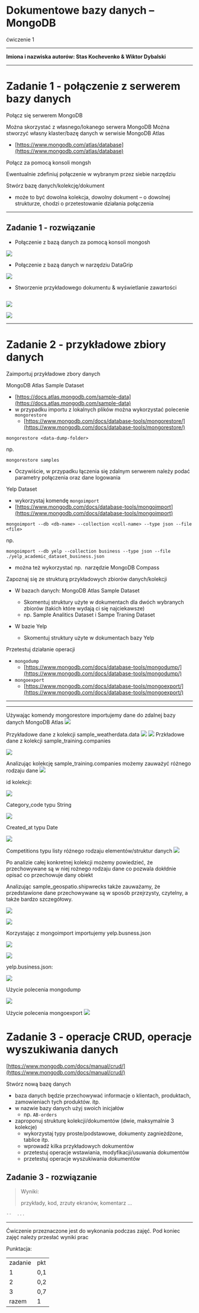 
# Dokumentowe bazy danych – MongoDB

ćwiczenie 1


---

**Imiona i nazwiska autorów: Stas Kochevenko & Wiktor Dybalski**

--- 

# Zadanie 1 - połączenie z serwerem bazy danych

Połącz się serwerem MongoDB

Można skorzystać z własnego/lokanego serwera MongoDB
Można stworzyć własny klaster/bazę danych w serwisie MongoDB Atlas
- [https://www.mongodb.com/atlas/database](https://www.mongodb.com/atlas/database)

Połącz za pomocą konsoli mongsh

Ewentualnie zdefiniuj połączenie w wybranym przez siebie narzędziu

Stwórz bazę danych/kolekcję/dokument
- może to być dowolna kolekcja, dowolny dokument – o dowolnej strukturze, chodzi o przetestowanie działania połączenia


---

## Zadanie 1  - rozwiązanie

- Połączenie z bazą danych za pomocą konsoli mongosh

![](img/1.png)

- Połączenie z bazą danych w narzędziu DataGrip

![](img/2.png)

- Stworzenie przykładowego dokumentu & wyświetlanie zawartości

```js

```

![](img/3.png)

![](img/4.png)



---


# Zadanie 2 - przykładowe zbiory danych

Zaimportuj przykładowe zbory danych

MongoDB Atlas Sample Dataset
- [https://docs.atlas.mongodb.com/sample-data](https://docs.atlas.mongodb.com/sample-data)
- w przypadku importu z lokalnych plików można wykorzystać polecenie `mongorestore`
	- [https://www.mongodb.com/docs/database-tools/mongorestore/](https://www.mongodb.com/docs/database-tools/mongorestore/)

```
mongorestore <data-dump-folder>
```

np.  

```
mongorestore samples
```

- Oczywiście, w przypadku łączenia się zdalnym serwerem należy podać parametry połączenia oraz dane logowania

Yelp Dataset

- wykorzystaj komendę `mongoimport`
- [https://www.mongodb.com/docs/database-tools/mongoimport](https://www.mongodb.com/docs/database-tools/mongoimport)

```
mongoimport --db <db-name> --collection <coll-name> --type json --file <file>
```


np.

```
mongoimport --db yelp --collection business --type json --file ./yelp_academic_dataset_business.json
```

- można też wykorzystać np.  narzędzie MongoDB Compass


Zapoznaj się ze strukturą przykładowych zbiorów danych/kolekcji
- W bazach danych: MongoDB Atlas Sample Dataset
	- Skomentuj struktury użyte w dokumentach dla dwóch wybranych zbiorów (takich które wydają ci się najciekawsze)
	- np. Sample Analitics Dataset i Sampe Traning Dataset

- W bazie Yelp
	- Skomentuj struktury użyte w dokumentach bazy Yelp

Przetestuj działanie operacji
- `mongodump`
	- [https://www.mongodb.com/docs/database-tools/mongodump/](https://www.mongodb.com/docs/database-tools/mongodump/)
- `mongoexport`
	- [https://www.mongodb.com/docs/database-tools/mongoexport/](https://www.mongodb.com/docs/database-tools/mongoexport/)

---

---

Używając komendy mongorestore importujemy dane do zdalnej bazy danych MongoDB Atlas
![](samples%20do%20bazy.png)

Przykładowe dane z kolekcji sample_weatherdata.data
![](samples%20do%20bazy3.png)
![](samples%20do%20bazy2.png)
Przkładowe dane z kolekcji sample_training.companies

![](11.png)

Analizując kolekcję sample_training.companies możemy zauważyć różnego rodzaju dane
![](22.png)

id kolekcji:

![](33.png)

Category_code typu String

![](4.png)

Created_at typu Date

![](5.png)

Competitions typu listy różnego rodzaju elementów/struktur danych
![](6.png)

Po analizie całej konkretnej kolekcji możemy powiedzieć, że przechowywane są w niej rożnego rodzaju
dane co pozwala dokłdnie opisać co przechowuje dany obiekt   

Analizując sample_geospatio.shipwrecks także zauważamy, że przedstawione dane przechowywane są w sposób przejrzysty,
czytelny, a także bardzo szczegółowy.

![](7.png)

![](8.png)

Korzystając z mongoimport importujemy yelp.busness.json

![](9.png)

![](10.png)

yelp.business.json:

![](12.png)

Użycie polecenia mongodump

![](mongodump.png)


Użycie polecenia mongoexport
![](mongoexport.png)


# Zadanie 3 - operacje CRUD, operacje wyszukiwania danych

[https://www.mongodb.com/docs/manual/crud/](https://www.mongodb.com/docs/manual/crud/)

Stwórz nową bazę danych
- baza danych będzie przechowywać informacje o klientach, produktach, zamowieniach tych produktów. itp.
- w nazwie bazy danych użyj swoich inicjałów
	- np. `AB-orders`
- zaproponuj strukturę kolekcji/dokumentów (dwie, maksymalnie 3 kolekcje)
	- wykorzystaj typy proste/podstawowe, dokumenty zagnieżdżone, tablice itp.
	- wprowadź kilka przykładowych dokumentów
	- przetestuj operacje wstawiania, modyfikacji/usuwania dokumentów
	- przetestuj operacje wyszukiwania dokumentów

## Zadanie 3  - rozwiązanie

> Wyniki: 
> 
> przykłady, kod, zrzuty ekranów, komentarz ...

```js
--  ...
```


---

Ćwiczenie przeznaczone jest do wykonania podczas zajęć. Pod koniec zajęć należy przesłać wyniki prac

Punktacja:

|         |     |
| ------- | --- |
| zadanie | pkt |
| 1       | 0,1 |
| 2       | 0,2 |
| 3       | 0,7 |
| razem   | 1   |

